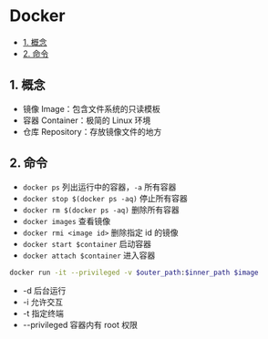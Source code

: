 # Docker

- [1. 概念](#1-概念)
- [2. 命令](#2-命令)

## 1. 概念

- 镜像 Image：包含文件系统的只读模板
- 容器 Container：极简的 Linux 环境
- 仓库 Repository：存放镜像文件的地方

## 2. 命令

- `docker ps` 列出运行中的容器，`-a` 所有容器
- `docker stop $(docker ps -aq)` 停止所有容器
- `docker rm $(docker ps -aq)` 删除所有容器
- `docker images` 查看镜像
- `docker rmi <image id>` 删除指定 id 的镜像
- `docker start $container` 启动容器
- `docker attach $container` 进入容器

```bash
docker run -it --privileged -v $outer_path:$inner_path $image
```

- -d 后台运行
- -i 允许交互
- -t 指定终端
- --privileged 容器内有 root 权限
